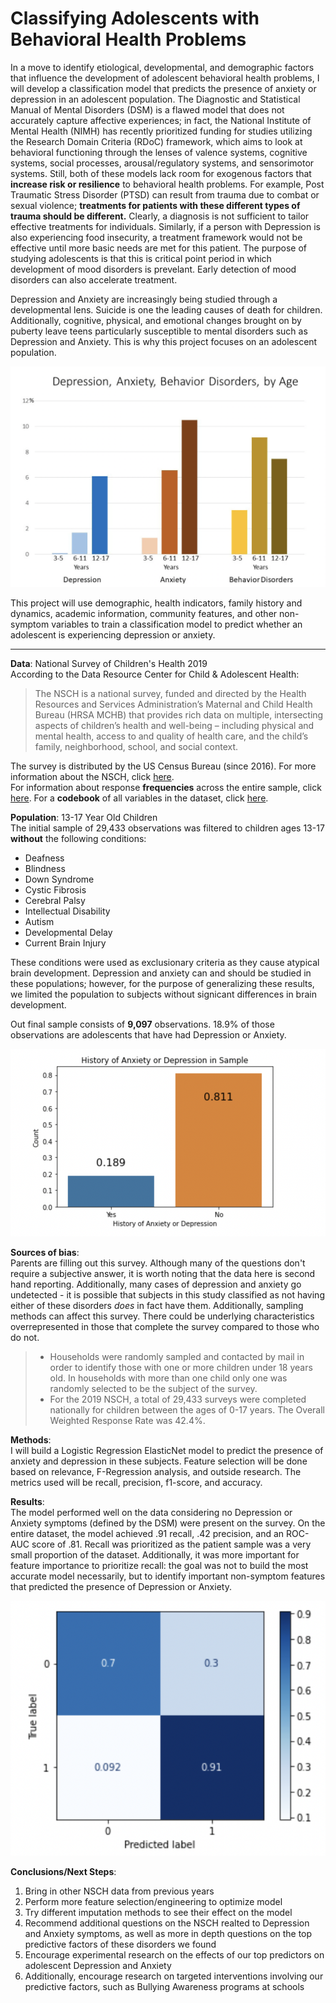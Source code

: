 # Classifying Adolescents with Behavioral Health Problems

In a move to identify etiological, developmental, and demographic factors that influence the development of adolescent behavioral health problems, I will develop a classification model that predicts the presence of anxiety or depression in an adolescent population. The Diagnostic and Statistical Manual of Mental Disorders (DSM) is a flawed model that does not accurately capture affective experiences; in fact, the National Institute of Mental Health (NIMH) has recently prioritized funding for studies utilizing the Research Domain Criteria (RDoC) framework, which aims to look at behavioral functioning through the lenses of valence systems, cognitive systems, social processes, arousal/regulatory systems, and sensorimotor systems. Still, both of these models lack room for exogenous factors that __increase risk or resilience__ to behavioral health problems. For example, Post Traumatic Stress Disorder (PTSD) can result from trauma due to combat or sexual violence; **treatments for patients with these different types of trauma should be different.** Clearly, a diagnosis is not sufficient to tailor effective treatments for individuals. Similarly, if a person with Depression is also experiencing food insecurity, a treatment framework would not be effective until more basic needs are met for this patient. The purpose of studying adolescents is that this is critical point period in which development of mood disorders is prevelant. Early detection of mood disorders can also accelerate treatment.  

Depression and Anxiety are increasingly being studied through a developmental lens. Suicide is one the leading causes of death for children. Additionally, cognitive, physical, and emotional changes brought on by puberty leave teens particularly susceptible to mental disorders such as Depression and Anxiety. This is why this project focuses on an adolescent population.

![Age-Dep-Bar](pngs/dev_bargraph.png)

This project will use demographic, health indicators, family history and dynamics, academic information, community features, and other non-symptom variables to train a classification model to predict whether an adolescent is experiencing depression or anxiety.

----

**Data**: National Survey of Children's Health 2019 <br>
According to the Data Resource Center for Child & Adolescent Health:  
>The NSCH is a national survey, funded and directed by the Health Resources and Services
Administration’s Maternal and Child Health Bureau (HRSA MCHB) that provides rich data on multiple,
intersecting aspects of children’s health and well-being – including physical and mental health, access to
and quality of health care, and the child’s family, neighborhood, school, and social context. 

The survey is distributed by the US Census Bureau (since 2016). For more information about the NSCH, click [here](https://www.childhealthdata.org/learn-about-the-nsch/NSCH). <br>
For information about response **frequencies** across the entire sample, click [here](https://www2.census.gov/programs-surveys/nsch/technical-documentation/codebook/NSCH_2019_Screener_Frequencies.pdf). For a **codebook** of all variables in the dataset, click [here](https://www2.census.gov/programs-surveys/nsch/technical-documentation/codebook/2019-NSCH-Topical-Variable-List.pdf).

**Population**: 13-17 Year Old Children <br>
The initial sample of 29,433 observations was filtered to children ages 13-17 **without** the following conditions:
- Deafness
- Blindness
- Down Syndrome
- Cystic Fibrosis
- Cerebral Palsy
- Intellectual Disability
- Autism
- Developmental Delay
- Current Brain Injury

These conditions were used as exclusionary criteria as they cause atypical brain development. Depression and anxiety can and should be studied in these populations; however, for the purpose of generalizing these results, we limited the population to subjects without signicant differences in brain development. 

Out final sample consists of **9,097** observations. 18.9% of those observations are adolescents that have had Depression or Anxiety.

![Dep/Anx Bargraph](pngs/dep_anx_bar.png)

**Sources of bias**:  <br>
Parents are filling out this survey. Although many of the questions don't require a subjective answer, it is worth noting that the data here is second hand reporting. Additionally, many cases of depression and anxiety go undetected - it is possible that subjects in this study classified as not having either of these disorders _does_ in fact have them. Additionally, sampling methods can affect this survey. There could be underlying characteristics overrepresented in those that complete the survey compared to those who do not. 
> - Households were randomly sampled and contacted by mail in order to identify those with one or more
children under 18 years old. In households with more than one child only one was randomly selected to
be the subject of the survey. 
> - For the 2019 NSCH, a total of 29,433 surveys were completed nationally for children between the ages of
0-17 years. The Overall Weighted Response Rate was 42.4%.

**Methods**:  <br>
I will build a Logistic Regression ElasticNet model to predict the presence of anxiety and depression in these subjects. Feature selection will be done based on relevance, F-Regression analysis, and outside research. The metrics used will be recall, precision, f1-score, and accuracy. 

**Results**: <br>
The model performed well on the data considering no Depression or Anxiety symptoms (defined by the DSM) were present on the survey. On the entire dataset, the model achieved .91 recall, .42 precision, and an ROC-AUC score of .81. Recall was prioritized as the patient sample was a very small proportion of the dataset. Additionally, it was more important for feature importance to prioritize recall: the goal was not to build the most accurate model necessarily, but to identify important non-symptom features that predicted the presence of Depression or Anxiety. 

![Confusion Matrix](pngs/confusion_matrix.png)

**Conclusions/Next Steps**: <br>
1. Bring in other NSCH data from previous years
2. Perform more feature selection/engineering to optimize model
3. Try different imputation methods to see their effect on the model
4. Recommend additional questions on the NSCH realted to Depression and Anxiety symptoms, as well as more in depth questions on the top predictive factors of these disorders we found
5. Encourage experimental research on the effects of our top predictors on adolescent Depression and Anxiety
6. Additionally, encourage research on targeted interventions involving our predictive factors, such as Bullying Awareness programs at schools

